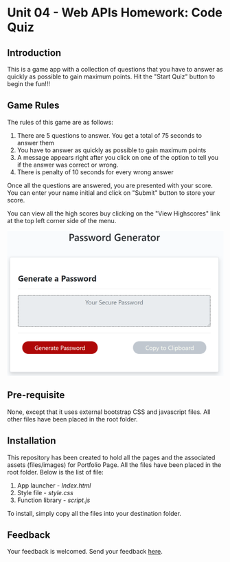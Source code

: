 # Unit 04 - Web APIs Homework: Code Quiz

## Introduction
<p> This is a game app with a collection of questions that you have to answer as quickly as possible to gain maximum points. Hit the "Start Quiz" button to begin the fun!!!</p>
  
## Game Rules
The rules of this game are as follows:
<ol><li>There are 5 questions to answer. You get a total of 75 seconds to answer them</li>
    <li> You have to answer as quickly as possible to gain maximum points</li>
      <li> A message appears right after you click on one of the option to tell you if the answer was correct or wrong.</li>
  <li>There is penalty of 10 seconds for every wrong answer</li>
    </ol>
Once all the questions are answered, you are presented with your score. You can enter your name initial and click on "Submit" button to store your score.</p>
<p> You can view all the high scores buy clicking on the "View Highscores" link at the top left corner side of the menu.</p>

![alt text](https://github.com/bhaskar-tripathi/homework3/blob/master/assets/homeScreen.png)
  
## Pre-requisite
<p>None, except that it uses external bootstrap CSS and javascript files. All other files have been placed in the root folder.</p>

## Installation
<p>This repository has been created to hold all the pages and the associated assets (files/images) for Portfolio Page. All the files have been placed in the root folder. Below is the list of file:
    <ol>
        <li>App launcher - <em>Index.html</em></li>
        <li>Style file - <em>style.css</em></li>
        <li>Function library - <em>script.js</em></li>
</ol>
    
To install, simply copy all the files into your destination folder.</p>

## Feedback
<p> Your feedback is welcomed. Send your feedback <a href="mailto:bhaskar.tripathi@outlook.com?Subject=Password%20Generator%20App%20-%20Feedback" target="_top">here</a>.</p>
